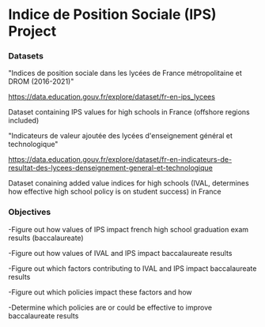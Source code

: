 # Indice de Position Sociale (IPS) Project


### Datasets


"Indices de position sociale dans les lycées de France métropolitaine et DROM (2016-2021)"

https://data.education.gouv.fr/explore/dataset/fr-en-ips_lycees

Dataset containing IPS values for high schools in France (offshore regions included)


"Indicateurs de valeur ajoutée des lycées d'enseignement général et technologique"

https://data.education.gouv.fr/explore/dataset/fr-en-indicateurs-de-resultat-des-lycees-denseignement-general-et-technologique

Dataset conaining added value indices for high schools (IVAL, determines how effective high school policy is on student success) in France


### Objectives


-Figure out how values of IPS impact french high school graduation exam results (baccalaureate)

-Figure out how values of IVAL and IPS impact baccalaureate results

-Figure out which factors contributing to IVAL and IPS impact baccalaureate results

-Figure out which policies impact these factors and how

-Determine which policies are or could be effective to improve baccalaureate results
